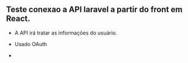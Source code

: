 ## Teste conexao a API laravel a partir do front em React.

  - A API irá tratar as informações do usuário.

  - Usado OAuth

  -

